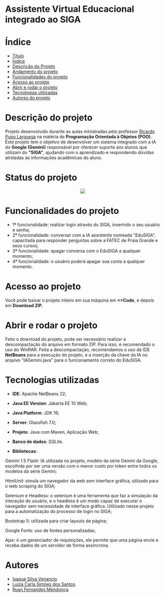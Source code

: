 # Assistente Virtual Educacional integrado ao SIGA

</p>

# Índice 
* [Título](#assistente-virtual-educacional-integrado-ao-siga)
* [Índice](#índice)
* [Descrição do Projeto](#descrição-do-projeto)
* [Andamento do projeto](#status-do-projeto)
* [Funcionalidades do projeto](#funcionalidades-do-projeto)
* [Acesso ao projeto](#acesso-ao-projeto)
* [Abrir e rodar o projeto](#abrir-e-rodar-o-projeto)
* [Tecnologias utilizadas](#tecnologias-utilizadas)
* [Autores do projeto](#autores)


# Descrição do projeto
Projeto desenvolvido durante as aulas ministradas pelo professor [Ricardo Pupo Larguesa](https://github.com/larguesa) na matéria de <b>Programação Orientada à Objetos (POO)</b>.
Este projeto tem o objetivo de desenvolver um sistema integrado com a IA do <b>Google (Gemini)</b> responsável por oferecer suporte aos alunos que utilizam do <b>“SIGA”</b>, ajudando com o aprendizado e respondendo dúvidas atreladas às informações acadêmicas do aluno.

# Status do projeto
<p align="center">
<img loading="lazy" src="https://img.shields.io/badge/STATUS-concluído-projeto?style=flat-square&logoColor=white&labelColor=%2366416c&color=%23ee7895"/>

# Funcionalidades do projeto

* 1ª funcionalidade: realizar login através do SIGA, inserindo o seu usuário e senha;
* 2ª funcionalidade: conversar com a IA assistente nomeada "EduSIGA", capacitada para responder perguntas sobre a FATEC de Praia Grande e seus cursos;
* 3ª funcionalidade: apagar conversa com o EduSIGA a qualquer momento;
* 4ª funcionalidade: o usuário poderá apagar sua conta a qualquer momento.

# Acesso ao projeto
Você pode baixar o projeto inteiro em sua máquina em <b><>Code</b>, e depois em <b>Download ZIP.</b>

# Abrir e rodar o projeto
Feito o download do projeto, pode ser necessário realizar a descompactação do arquivo em formato ZIP. Para isso, é recomendado o uso do WinRAR. 
Feita a descompactação, recomendamos o uso da IDE <b>NetBeans</b> para a execução do projeto, e a inserção da chave da IA no arquivo "IAGemini.java" para o funcionamento correto do EduSIGA.

# Tecnologias utilizadas

* <b>IDE</b>: Apache NetBeans 22;
* <b>Java EE Version</b>: Jakarta EE 10 Web;
* <b>Java Platform</b>: JDK 19;
* <b>Server</b>: Glassfish 7.0;
* <b>Projeto</b>: Java com Maven, Aplicação Web;
* <b>Banco de dados</b>: SQLite.
  
* <b>Bibliotecas</b>:
<p>Gemini 1.5 Flash: IA utilizada no projeto, modelo da série Gemini da Google, escolhida por ser uma versão com o menor custo por token entre todos os modelos da série Gemini;</p>
<p>HtmlUnit: simula um navegador da web sem interface gráfica, utlizado para o web scraping do SIGA;</p>
<p>Selenium e Headless: o selenium é uma ferramenta que faz a simulação da interação do usuário, e o headless é um modo capaz de executar o navegador sem necessidade de interface gráfica. Utilizado nesse projeto para a automatização do processo de login no SIGA;</p>
<p>Bootstrap 5: utilizada para criar layouts de página;</p>
<p>Google Fonts: uso de fontes personalizadas;</p>
<p>Ajax: é um gerenciador de requisições, ele permite que uma página envie e receba dados de um servidor de forma assíncrona.</p>

# Autores
* [Isaque Silva Venancio](https://github.com/isaquesv)
* [Luiza Carla Simões dos Santos](https://github.com/luiza-carla)
* [Ruan Fernandes Mendonça](https://github.com/ruann-fernandess)
